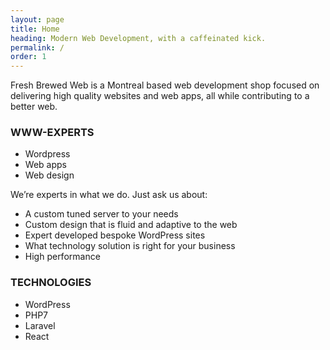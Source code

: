 ```yaml
---
layout: page
title: Home
heading: Modern Web Development, with a caffeinated kick.
permalink: /
order: 1
---
```


Fresh Brewed Web is a Montreal based web development shop focused on delivering high quality websites and web apps, all while contributing to a better web.

### WWW-EXPERTS

- Wordpress
- Web apps
- Web design

We’re experts in what we do. Just ask us about:

- A custom tuned server to your needs
- Custom design that is fluid and adaptive to the web
- Expert developed bespoke WordPress sites
- What technology solution is right for your business
- High performance

### TECHNOLOGIES

- WordPress
- PHP7
- Laravel
- React
